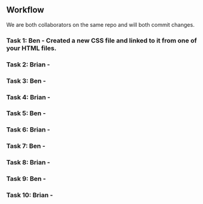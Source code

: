 ## Workflow

We are both collaborators on the same repo and will both commit changes.

### Task 1: Ben - Created a new CSS file and linked to it from one of your HTML files.

### Task 2: Brian -

### Task 3: Ben - 

### Task 4: Brian - 

### Task 5: Ben - 

### Task 6: Brian -

### Task 7: Ben - 

### Task 8: Brian - 

### Task 9: Ben - 

### Task 10: Brian - 
